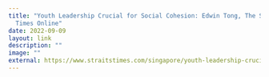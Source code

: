 ```yaml
---
title: "Youth Leadership Crucial for Social Cohesion: Edwin Tong, The Straits
  Times Online"
date: 2022-09-09
layout: link
description: ""
image: ""
external: https://www.straitstimes.com/singapore/youth-leadership-crucial-for-social-cohesion-edwin-tong
---
```


